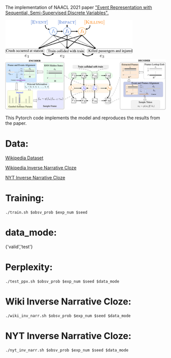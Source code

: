 <!-- ![alt-text-1]("title-1") ![alt-text-2](image2.png "title-2") -->
The implementation of NAACL 2021 paper 
["Event Representation with Sequential, Semi-Supervised Discrete Variables".](https://arxiv.org/pdf/2010.04361.pdf)

<img src="figs/example_final.png" width="400"/> <img src="figs/model_structure.png" width="600"/> 

This Pytorch code implements the model and reproduces the results from the paper.
# Data:
[Wikipedia Dataset](https://drive.google.com/file/d/1abSJI7Kbm_EaZfZYqTEGocwGVgX4_mBy/view?usp=sharing)

[Wikipedia Inverse Narrative Cloze](https://drive.google.com/file/d/1markcg4CfjJQeKbZ_qtCd17rmhCDO4TH/view?usp=sharing)

[NYT Inverse Narrative Cloze](https://drive.google.com/file/d/1Cjiz2aGdpT9wEHz395VG8bcDEZzjh-4N/view?usp=sharing)


# Training:
```
./train.sh $obsv_prob $exp_num $seed
```

# data_mode:
 {'valid','test'}

# Perplexity:
```
./test_ppx.sh $obsv_prob $exp_num $seed $data_mode
```
# Wiki Inverse Narrative Cloze:
```
./wiki_inv_narr.sh $obsv_prob $exp_num $seed $data_mode
```

# NYT Inverse Narrative Cloze:
```
./nyt_inv_narr.sh $obsv_prob $exp_num $seed $data_mode
```

